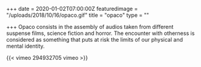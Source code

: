 +++
date = 2020-01-02T07:00:00Z
featuredimage = "/uploads/2018/10/16/opaco.gif"
title = "opaco"
type = ""

+++
Opaco consists in the assembly of audios taken from different suspense films, science fiction and horror. The encounter with otherness is considered as something that puts at risk the limits of our physical and mental identity.

{{< vimeo 294932705 vimeo >}}